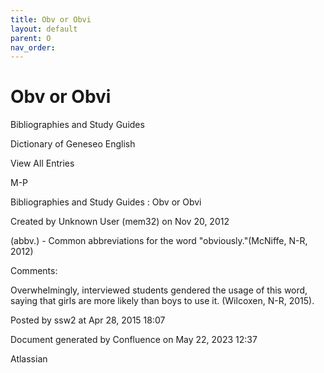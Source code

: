 ```yaml
---
title: Obv or Obvi
layout: default
parent: O
nav_order:
---
```


# Obv or Obvi

Bibliographies and Study Guides

Dictionary of Geneseo English

View All Entries

M-P

Bibliographies and Study Guides : Obv or Obvi

Created by  Unknown User (mem32) on Nov 20, 2012

(abbv.) - Common abbreviations for the word &quot;obviously.&quot;(McNiffe, N-R, 2012)

Comments:

Overwhelmingly, interviewed students gendered the usage of this word, saying that girls are more likely than boys to use it. (Wilcoxen, N-R, 2015).

Posted by ssw2 at Apr 28, 2015 18:07

Document generated by Confluence on May 22, 2023 12:37

Atlassian
